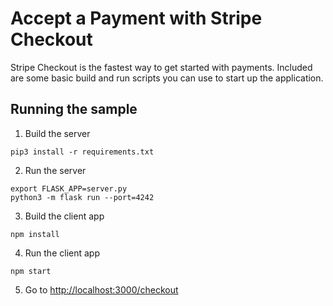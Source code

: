 # Accept a Payment with Stripe Checkout

Stripe Checkout is the fastest way to get started with payments. Included are some basic build and run scripts you can use to start up the application.

## Running the sample

1. Build the server

~~~
pip3 install -r requirements.txt
~~~

2. Run the server

~~~
export FLASK_APP=server.py
python3 -m flask run --port=4242
~~~

3. Build the client app

~~~
npm install
~~~

4. Run the client app

~~~
npm start
~~~

5. Go to [http://localhost:3000/checkout](http://localhost:3000/checkout)